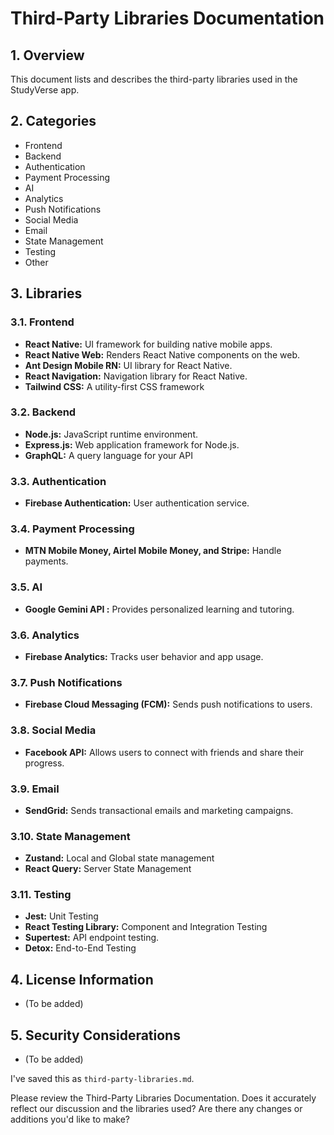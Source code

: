 # Third-Party Libraries Documentation

## 1. Overview

This document lists and describes the third-party libraries used in the StudyVerse app.

## 2. Categories

*   Frontend
*   Backend
*   Authentication
*   Payment Processing
*   AI
*   Analytics
*   Push Notifications
*   Social Media
*   Email
*   State Management
*   Testing
*   Other

## 3. Libraries

### 3.1. Frontend

*   **React Native:** UI framework for building native mobile apps.
*   **React Native Web:** Renders React Native components on the web.
*   **Ant Design Mobile RN:** UI library for React Native.
*   **React Navigation:** Navigation library for React Native.
*   **Tailwind CSS:** A utility-first CSS framework

### 3.2. Backend

*   **Node.js:** JavaScript runtime environment.
*   **Express.js:** Web application framework for Node.js.
*   **GraphQL:** A query language for your API
### 3.3. Authentication

*   **Firebase Authentication:** User authentication service.

### 3.4. Payment Processing

*   **MTN Mobile Money, Airtel Mobile Money, and Stripe:** Handle payments.

### 3.5. AI

*   **Google Gemini API :** Provides personalized learning and tutoring.

### 3.6. Analytics

*   **Firebase Analytics:** Tracks user behavior and app usage.

### 3.7. Push Notifications

*   **Firebase Cloud Messaging (FCM):** Sends push notifications to users.

### 3.8. Social Media

*   **Facebook API:** Allows users to connect with friends and share their progress.

### 3.9. Email

*   **SendGrid:** Sends transactional emails and marketing campaigns.

### 3.10. State Management

*   **Zustand:** Local and Global state management
*   **React Query:** Server State Management

### 3.11. Testing

*   **Jest:** Unit Testing
*   **React Testing Library:** Component and Integration Testing
*   **Supertest:** API endpoint testing.
*   **Detox:** End-to-End Testing

## 4. License Information

*   (To be added)

## 5. Security Considerations

*   (To be added)

I've saved this as `third-party-libraries.md`.

Please review the Third-Party Libraries Documentation. Does it accurately reflect our discussion and the libraries used? Are there any changes or additions you'd like to make?